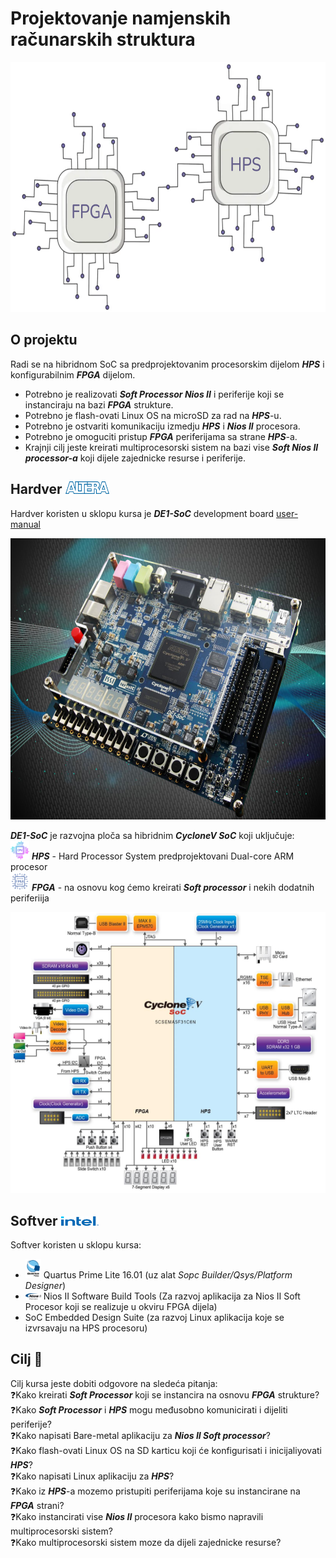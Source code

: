 # Projektovanje namjenskih računarskih struktura
<p align="left">
  <img src="/image/ne.png" alt="Description" width="750" height="400"/>
</p>

## O projektu
Radi se na hibridnom SoC sa predprojektovanim procesorskim dijelom ***HPS*** i konfigurabilnim ***FPGA*** dijelom.</br>
- Potrebno je realizovati ***Soft Processor Nios II*** i periferije koji se instanciraju na bazi ***FPGA*** strukture.
- Potrebno je flash-ovati Linux OS na microSD za rad na ***HPS***-u.
- Potrebno je ostvariti komunikaciju izmedju ***HPS*** i ***Nios II*** procesora.
- Potrebno je omoguciti pristup ***FPGA*** periferijama sa strane ***HPS***-a.
- Krajnji cilj jeste kreirati multiprocesorski sistem na bazi vise ***Soft Nios II processor-a*** koji dijele zajednicke resurse i periferije.
  

## Hardver  <img src="/image/Altera_logo.svg.png" alt="icon" width="70" height="20"/>
Hardver koristen u sklopu kursa je ***DE1-SoC*** development board [user-manual](https://www.terasic.com.tw/cgi-bin/page/archive.pl?Language=English&CategoryNo=167&No=836&PartNo=4#contents) </br>
<p align="left">
  <img src="/image/de1soc.png" alt="Alt text" width="550" height="450"/>
</p>

***DE1-SoC*** je razvojna ploča sa hibridnim ***CycloneV SoC*** koji uključuje:</br>
<img src="/image/cpu.png" alt="icon" width="30" height="30"/> ***HPS*** - Hard Processor System predprojektovani Dual-core ARM procesor</br>
<img src="/image/fpga" alt="icon" width="30" height="30"/> ***FPGA*** - na osnovu kog ćemo kreirati ***Soft processor*** i nekih dodatnih periferiija</br>
<p align="left">
  <img src="/image/cyclonev.png" alt="Alt text" width="550" height="450"/>
</p>

## Softver   <img src="/image/intel.png" alt="icon" width="60" height="15"/>
Softver koristen u sklopu kursa:
-  <img src="/image/quartus" alt="icon" width="25"/> Quartus Prime Lite 16.01 (uz alat *Sopc Builder/Qsys/Platform Designer*)
-  <img src="/image/niosiiprocessor.png" alt="icon" width="25"/> Nios II Software Build Tools (Za razvoj aplikacija za Nios II Soft Procesor koji se realizuje u okviru FPGA dijela)
- SoC Embedded Design Suite (za razvoj Linux aplikacija koje se izvrsavaju na HPS procesoru)

## Cilj 🎯

Cilj kursa jeste dobiti odgovore na sledeća pitanja:</br>
   ❓Kako kreirati ***Soft Processor*** koji se instancira na osnovu ***FPGA*** strukture?</br>
   ❓Kako ***Soft Processor*** i ***HPS*** mogu međusobno komunicirati i dijeliti periferije?</br>
   ❓Kako napisati Bare-metal aplikaciju za ***Nios II Soft processor***?</br>
   ❓Kako flash-ovati Linux OS na SD karticu koji će konfigurisati i inicijaliyovati ***HPS***?</br>
   ❓Kako napisati Linux aplikaciju za ***HPS***?</br>
   ❓Kako iz ***HPS***-a mozemo pristupiti periferijama koje su instancirane na ***FPGA*** strani?</br>
   ❓Kako instancirati vise ***Nios II*** procesora kako bismo napravili multiprocesorski sistem?</br>
   ❓Kako multiprocesorski sistem moze da dijeli zajednicke resurse?</br>

